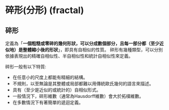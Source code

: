 # 碎形\(分形\) \(fractal\)

## 碎形

定義為「**一個粗糙或零碎的幾何形狀，可以分成數個部分，且每一部分都（至少近似地）是整體縮小後的形狀**」，即具有自相似的性質。碎形有幾種類型，可以分別依據表現出的精確自相似性、半自相似性和統計自相似性來定義。

碎形一般有以下特質:

* 在任意小的尺度上都能有精細的結構。
* 不規則，以至無論是其整體或局部都難以用傳統歐氏幾何的語言來描述。
* 具有（至少是近似的或統計的）自相似形式。
* 一般情況下，碎形維數（通常為Hausdorff維數）會大於拓樸維數。
* 在多數情況下有著簡單的遞迴定義。



